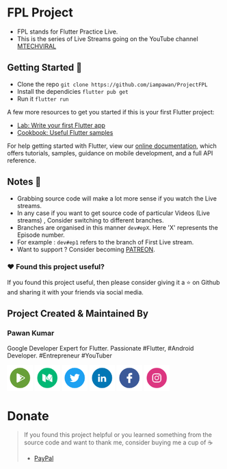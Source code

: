 # FPL Project 
- FPL stands for Flutter Practice Live.
- This is the series of Live Streams going on the YouTube channel [MTECHVIRAL](https://www.youtube.com/channel/UCFTM1FGjZSkoSPDZgtbp7hA)

## Getting Started 🚀

- Clone the repo `git clone https://github.com/iampawan/ProjectFPL`
- Install the dependicies `flutter pub get`
- Run it `flutter run`

A few more resources to get you started if this is your first Flutter project:

- [Lab: Write your first Flutter app](https://flutter.dev/docs/get-started/codelab)
- [Cookbook: Useful Flutter samples](https://flutter.dev/docs/cookbook)

For help getting started with Flutter, view our
[online documentation](https://flutter.dev/docs), which offers tutorials,
samples, guidance on mobile development, and a full API reference.

## Notes 📝

- Grabbing source code will make a lot more sense if you watch the Live streams.
- In any case if you want to get source code of particular Videos (Live streams) , Consider switching to different branches.
- Branches are organised in this manner `dev#epX`. Here 'X' represents the Episode number.
- For example : `dev#ep1` refers to the branch of First Live stream.
- Want to support ? Consider becoming [PATREON](https://www.patreon.com/mtechviral).

### :heart: Found this project useful?

If you found this project useful, then please consider giving it a :star: on Github and sharing it with your friends via social media.

## Project Created & Maintained By

### Pawan Kumar

Google Developer Expert for Flutter. Passionate #Flutter, #Android Developer. #Entrepreneur #YouTuber

<a href="https://play.google.com/store/apps/dev?id=7703305844118303242&hl=en"><img src="https://github.com/aritraroy/social-icons/blob/master/play-store-icon.png?raw=true" width="60"></a> <a href="https://medium.com/@imthepk"><img src="https://github.com/aritraroy/social-icons/blob/master/medium-icon.png?raw=true" width="60"></a>
<a href="https://twitter.com/imthepk"><img src="https://github.com/aritraroy/social-icons/blob/master/twitter-icon.png?raw=true" width="60"></a>
<a href="https://linkedin.com/in/imthepk"><img src="https://github.com/aritraroy/social-icons/blob/master/linkedin-icon.png?raw=true" width="60"></a>
<a href="https://facebook.com/imthepk"><img src="https://github.com/aritraroy/social-icons/blob/master/facebook-icon.png?raw=true" width="60"></a>
<a href="https://instagram.com/codepur_ka_superhero"><img src="https://github.com/aritraroy/social-icons/blob/master/instagram-icon.png?raw=true" width="60"></a>

# Donate

> If you found this project helpful or you learned something from the source code and want to thank me, consider buying me a cup of :coffee:
>
> - [PayPal](https://www.paypal.me/imthepk/)
